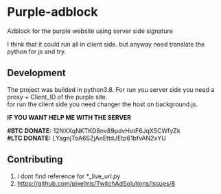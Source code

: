 # Purple-adblock
Adblock for the purple website using server side signature


I think that it could run all in client side. but anyway need translate the python for js and try.

## Development
The project was builded in python3.8.
For run you server side you need a proxy + Client_ID of the purple site. <br>
for run the client side you need changer the host on background.js.

**IF YOU WANT HELP ME WITH THE SERVER**

**#BTC DONATE:** 12NXXqNKTKD8nv89pdvHotF6JqX5CWfyZk <br>
**#LTC DONATE:** LYagnjToA6SZjAnEttdJEtp61bfvAN2xYU

## Contributing

1. i dont find reference for *_live_url.py
2. https://github.com/pixeltris/TwitchAdSolutions/issues/8
